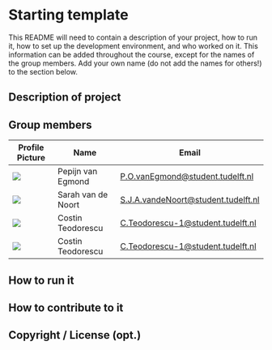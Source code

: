 # Starting template

This README will need to contain a description of your project, how to run it, how to set up the development environment, and who worked on it.
This information can be added throughout the course, except for the names of the group members.
Add your own name (do not add the names for others!) to the section below.

## Description of project

## Group members

| Profile Picture | Name              | Email                            |
|---|-------------------|----------------------------------|
| ![](https://secure.gravatar.com/avatar/92d19f393e1b2f2b09e6b7a573deab40?s=800&d=identicon&length=4&size=50&color=DDD&background=777&font-size=0.325) | Pepijn van Egmond | P.O.vanEgmond@student.tudelft.nl |
| ![](https://secure.gravatar.com/avatar/3e62f19a43f1317aed217aed0ba5cd5d?s=80&d=identicon&length=4&size=50&color=DDD&background=777&font-size=0.325) | Sarah van de Noort | S.J.A.vandeNoort@student.tudelft.nl |
| ![](https://secure.gravatar.com/avatar/0345d310f8f9944fc5cbd4737aa9c06f?s=80&d=identicon&length=4&size=50&color=DDD&background=777&font-size=0.325) | Costin Teodorescu | C.Teodorescu-1@student.tudelft.nl |
| ![](https://secure.gravatar.com/avatar/0345d310f8f9944fc5cbd4737aa9c06f?s=80&d=identicon&length=4&size=50&color=DDD&background=777&font-size=0.325) | Costin Teodorescu | C.Teodorescu-1@student.tudelft.nl |
<!-- Instructions (remove once assignment has been completed -->
<!-- - Add (only!) your own name to the table above (use Markdown formatting) -->
<!-- - Mention your *student* email address -->
<!-- - Preferably add a recognizable photo, otherwise add your GitLab photo -->
<!-- - (please make sure the photos have the same size) --> 

## How to run it

## How to contribute to it

## Copyright / License (opt.)
